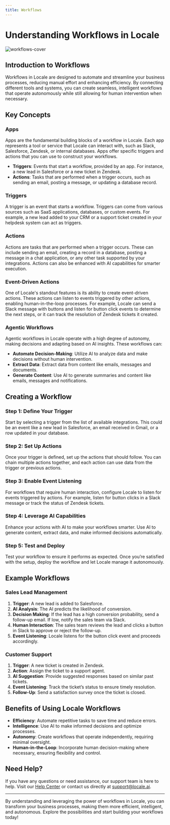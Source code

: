 ```yaml
---
title: Workflows
---
```

# Understanding Workflows in Locale

![workflows-cover](/images/workflows-cover.png)

## Introduction to Workflows

Workflows in Locale are designed to automate and streamline your business processes, reducing manual effort and enhancing efficiency. By connecting different tools and systems, you can create seamless, intelligent workflows that operate autonomously while still allowing for human intervention when necessary.

## Key Concepts

### Apps

Apps are the fundamental building blocks of a workflow in Locale. Each app represents a tool or service that Locale can interact with, such as Slack, Salesforce, Zendesk, or internal databases. Apps offer specific triggers and actions that you can use to construct your workflows.

- **Triggers**: Events that start a workflow, provided by an app. For instance, a new lead in Salesforce or a new ticket in Zendesk.
- **Actions**: Tasks that are performed when a trigger occurs, such as sending an email, posting a message, or updating a database record.

### Triggers

A trigger is an event that starts a workflow. Triggers can come from various sources such as SaaS applications, databases, or custom events. For example, a new lead added to your CRM or a support ticket created in your helpdesk system can act as triggers.

### Actions

Actions are tasks that are performed when a trigger occurs. These can include sending an email, creating a record in a database, posting a message in a chat application, or any other task supported by your integrations. Actions can also be enhanced with AI capabilities for smarter execution.

### Event-Driven Actions

One of Locale's standout features is its ability to create event-driven actions. These actions can listen to events triggered by other actions, enabling human-in-the-loop processes. For example, Locale can send a Slack message with buttons and listen for button click events to determine the next steps, or it can track the resolution of Zendesk tickets it created.

### Agentic Workflows

Agentic workflows in Locale operate with a high degree of autonomy, making decisions and adapting based on AI insights. These workflows can:

- **Automate Decision-Making**: Utilize AI to analyze data and make decisions without human intervention.
- **Extract Data**: Extract data from content like emails, messages and documents.
- **Generate Content**: Use AI to generate summaries and content like emails, messages and notifications.

## Creating a Workflow

### Step 1: Define Your Trigger

Start by selecting a trigger from the list of available integrations. This could be an event like a new lead in Salesforce, an email received in Gmail, or a row updated in your database.

### Step 2: Set Up Actions

Once your trigger is defined, set up the actions that should follow. You can chain multiple actions together, and each action can use data from the trigger or previous actions.

### Step 3: Enable Event Listening

For workflows that require human interaction, configure Locale to listen for events triggered by actions. For example, listen for button clicks in a Slack message or track the status of Zendesk tickets.

### Step 4: Leverage AI Capabilities

Enhance your actions with AI to make your workflows smarter. Use AI to generate content, extract data, and make informed decisions automatically.

### Step 5: Test and Deploy

Test your workflow to ensure it performs as expected. Once you’re satisfied with the setup, deploy the workflow and let Locale manage it autonomously.

## Example Workflows

### Sales Lead Management

1. **Trigger**: A new lead is added to Salesforce.
2. **AI Analysis**: The AI predicts the likelihood of conversion.
3. **Decision Making**: If the lead has a high conversion probability, send a follow-up email. If low, notify the sales team via Slack.
4. **Human Interaction**: The sales team reviews the lead and clicks a button in Slack to approve or reject the follow-up.
5. **Event Listening**: Locale listens for the button click event and proceeds accordingly.

### Customer Support

1. **Trigger**: A new ticket is created in Zendesk.
2. **Action**: Assign the ticket to a support agent.
3. **AI Suggestion**: Provide suggested responses based on similar past tickets.
4. **Event Listening**: Track the ticket’s status to ensure timely resolution.
5. **Follow-Up**: Send a satisfaction survey once the ticket is closed.

## Benefits of Using Locale Workflows

- **Efficiency**: Automate repetitive tasks to save time and reduce errors.
- **Intelligence**: Use AI to make informed decisions and optimize processes.
- **Autonomy**: Create workflows that operate independently, requiring minimal oversight.
- **Human-in-the-Loop**: Incorporate human decision-making where necessary, ensuring flexibility and control.

## Need Help?

If you have any questions or need assistance, our support team is here to help. Visit our [Help Center](https://help.locale.ai) or contact us directly at [support@locale.ai](mailto:support@locale.ai).

---

By understanding and leveraging the power of workflows in Locale, you can transform your business processes, making them more efficient, intelligent, and autonomous. Explore the possibilities and start building your workflows today!
